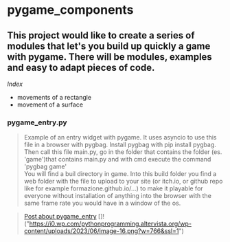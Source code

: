 # pygame_components

## This project would like to create a series of modules that let's you build up quickly a game with pygame. There will be modules, examples and easy to adapt pieces of code.

*Index*

- movements of a rectangle
- movement of a surface


### pygame_entry.py
>Example of an entry widget with pygame. It uses asyncio to use this file in a browser with pygbag. Install pygbag with pip install pygbag.  
>Then call this file main.py, go in the folder that contains the folder (es. 'game')that contains main.py and with cmd execute the command 'pygbag game'  
>You will find a buil directory in game. Into this build folder you find a web folder with the file to upload to your site (or itch.io, or github repo like for example formazione.github.io/...) 
>to make it playable for everyone without installation of anything into the browser with the same frame rate you would have in a window of the os.

>[Post about pygame_entry](https://pythonprogramming.altervista.org/pygame-in-the-browser-with-pygbag-and-github/)
>[]!("https://i0.wp.com/pythonprogramming.altervista.org/wp-content/uploads/2023/06/image-16.png?w=766&ssl=1")
